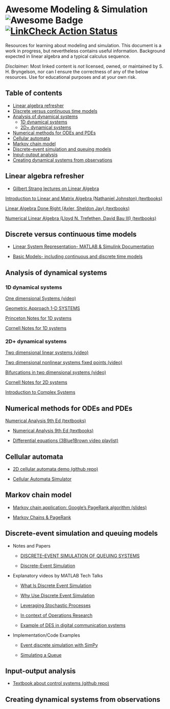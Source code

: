 # Awesome Modeling & Simulation <img src="https://cdn.rawgit.com/sindresorhus/awesome/d7305f38d29fed78fa85652e3a63e154dd8e8829/media/badge.svg" alt="Awesome Badge"/> [![LinkCheck Action Status](https://github.com/comp-physics/awesome-modeling-simulation/workflows/LinkChecker/badge.svg)](https://github.com/comp-physics/awesome-modeling-simulation/actions)

Resources for learning about modeling and simulation.
This document is a work in progress, but nevertheless contains useful information.
Background expected in linear algebra and a typical calculus sequence.

_Disclaimer:_ Most linked content is _not_ licensed, owned, or maintained by S. H. Bryngelson, nor can I ensure the correctness of any of the below resources. 
Use for educational purposes and at your own risk.

## Table of contents 

<!-- START doctoc generated TOC please keep comment here to allow auto update -->
<!-- DON'T EDIT THIS SECTION, INSTEAD RE-RUN doctoc TO UPDATE -->


- [Linear algebra refresher](#linear-algebra-refresher)
- [Discrete versus continuous time models](#discrete-versus-continuous-time-models)
- [Analysis of dynamical systems](#analysis-of-dynamical-systems)
  - [1D dynamical systems](#1d-dynamical-systems)
  - [2D+ dynamical systems](#2d-dynamical-systems)
- [Numerical methods for ODEs and PDEs](#numerical-methods-for-odes-and-pdes)
- [Cellular automata](#cellular-automata)
- [Markov chain model](#markov-chain-model)
- [Discrete-event simulation and queuing models](#discrete-event-simulation-and-queuing-models)
- [Input-output analysis](#input-output-analysis)
- [Creating dynamical systems from observations](#creating-dynamical-systems-from-observations)

<!-- END doctoc generated TOC please keep comment here to allow auto update -->

## Linear algebra refresher 

- [Gilbert Strang lectures on Linear Algebra ](https://www.youtube.com/playlist?list=PL49CF3715CB9EF31D)

[Introduction to Linear and Matrix Algebra (Nathaniel Johnston) (textbooks)](https://link.springer.com/book/10.1007/978-3-030-52811-9)

[Linear Algebra Done Right (Axler, Sheldon Jay) (textbooks)](https://linear.axler.net/)

[Numerical Linear Algebra (Lloyd N. Trefethen, David Bau III) (textbooks)](https://www.amazon.com/Numerical-Linear-Algebra-Lloyd-Trefethen/dp/0898713617)

## Discrete versus continuous time models

- [Linear System Representation- MATLAB & Simulink Documentation](https://www.mathworks.com/help/control/linear-system-modeling.html?s_tid=CRUX_lftnav)

- [Basic Models- including continuous and discrete time models](https://www.mathworks.com/help/control/fixed-coefficient-models.html)

## Analysis of dynamical systems

### 1D dynamical systems

[One dimensional Systems (video)](https://www.youtube.com/watch?v=YNIm2Op7UPg)

[Geometric Approach 1-D SYSTEMS](http://www.ccs.fau.edu/~fuchs/pub/Huys_nonlin.pdf)

[Princeton Notes for 1D systems](http://pillowlab.princeton.edu/teaching/mathtools21fall/notes/notes_Dynamics.pdf)

[Cornell Notes for 1D systems](http://www-users.med.cornell.edu/~jdvicto/jdv/mathcourse1617/mathcourse1617_Drover.pdf)

### 2D+ dynamical systems

[Two dimensional linear systems (video)](https://www.youtube.com/watch?v=QrHRaA93Nrg)

[Two dimensional nonlinear systems fixed points (video)](https://www.youtube.com/watch?v=9yh9DmNqdk4)

[Bifurcations in two dimensional systems (video)](https://www.youtube.com/watch?v=oqKAVqe71vw)

[Cornell Notes for 2D systems](http://www-users.med.cornell.edu/~jdvicto/jdv/mathcourse1617/mathcourse1617_Boie.pdf
)

[Introduction to Complex Systems](https://rocs.hu-berlin.de/courses/complex-systems-2021/script/2-d-systems/)

## Numerical methods for ODEs and PDEs
[Numerical Analysis 9th Ed (textbooks)](https://www.amazon.com/Numerical-Analysis-9th-Book-Only/dp/B0059JHM6M)

- [Numerical Analysis 9th Ed (textbooks)](https://gtvault-my.sharepoint.com/:b:/g/personal/qyu87_gatech_edu/ERDdqpOHU1tAlOT-QXlgzZ4BM9gKokKUfS2L2Fk9uEtl_Q?e=TsqKvi)

- [Differential equations (3Blue1Brown video playlist)](https://www.youtube.com/playlist?list=PLZHQObOWTQDNPOjrT6KVlfJuKtYTftqH6)

## Cellular automata

- [2D cellular automata demo (github repo)](https://github.com/Chakazul/Lenia) 

- [Cellular Automata Simulator](https://www.fourmilab.ch/cellab/manual/chap1.html)

## Markov chain model

- [Markov chain application: Google’s PageRank algorithm (slides)](https://www2.math.upenn.edu/~kazdan/312F12/JJ/MarkovChains/markov_google.pdf)

- [Markov Chains & PageRank](https://disco.ethz.ch/courses/fs16/ti2/lecture/chapter11.pdf)

## Discrete-event simulation and queuing models

- Notes and Papers

  - [DISCRETE–EVENT SIMULATION OF QUEUING SYSTEMS](https://phyweb.physics.nus.edu.sg/~phytaysc/articles/queue.pdf)
  
  - [Discrete-Event Simulation](https://www.cs.bu.edu/faculty/matta/Teaching/cs655-papers/shankar-des.pdf)

- Explanatory videos by MATLAB Tech Talks

  - [What Is Discrete Event Simulation](https://www.youtube.com/watch?v=21WQB0E-6-M)

  - [Why Use Discrete Event Simulation](https://www.youtube.com/watch?v=adkeGlcqBAo)

  - [Leveraging Stochastic Processes](https://www.youtube.com/watch?v=3EiniZbyeV0)

  - [In context of Operations Research](https://www.youtube.com/watch?v=YkUT3fFrjpg)
  
  - [Example of DES in digital communication
systems](https://www.youtube.com/watch?v=w6SSng58DEw)

- Implementation/Code Examples

  - [Event discrete simulation with SimPy](https://www.youtube.com/watch?v=Bk91DoAEcjY)

  - [Simulating a Queue](https://www.youtube.com/watch?v=WEA8m3j-Jqk)

## Input-output analysis

- [Textbook about control systems (github repo)](https://github.com/lugh56/control-and-system-book)

## Creating dynamical systems from observations
